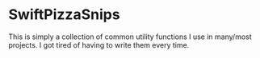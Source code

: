 # SwiftPizzaSnips

This is simply a collection of common utility functions I use in many/most projects. I got tired of having to write them every time.
